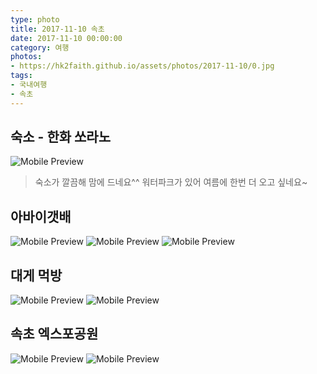 ```yaml
---
type: photo
title: 2017-11-10 속초
date: 2017-11-10 00:00:00
category: 여행
photos:
- https://hk2faith.github.io/assets/photos/2017-11-10/0.jpg
tags:
- 국내여행
- 속초
---
```


<!-- more -->

## 숙소 - 한화 쏘라노

![Mobile Preview](https://hk2faith.github.io/assets/photos/2017-11-10/1.jpg)
> 숙소가 깔끔해 맘에 드네요^^ 워터파크가 있어 여름에 한번 더 오고 싶네요~

## 아바이갯배

![Mobile Preview](https://hk2faith.github.io/assets/photos/2017-11-10/11.jpg)
![Mobile Preview](https://hk2faith.github.io/assets/photos/2017-11-10/12.jpg)
![Mobile Preview](https://hk2faith.github.io/assets/photos/2017-11-10/13.jpg)

## 대게 먹방

![Mobile Preview](https://hk2faith.github.io/assets/photos/2017-11-10/21.jpg)
![Mobile Preview](https://hk2faith.github.io/assets/photos/2017-11-10/22.jpg)

## 속초 엑스포공원

![Mobile Preview](https://hk2faith.github.io/assets/photos/2017-11-10/31.jpg)
![Mobile Preview](https://hk2faith.github.io/assets/photos/2017-11-10/32.jpg)

